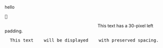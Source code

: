 hello<pre>🤣</pre>
<span style="padding-left: 300px;">This text has a 30-pixel left padding.</span>
<pre>
  This text    will be displayed    with preserved spacing.
</pre>
